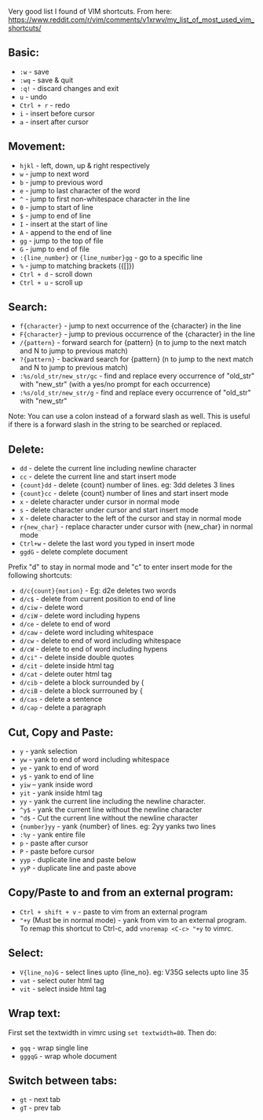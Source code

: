 Very good list I found of VIM shortcuts. From here: https://www.reddit.com/r/vim/comments/v1xrwv/my_list_of_most_used_vim_shortcuts/

## Basic:

* `:w` - save
* `:wq` - save & quit
* `:q!` - discard changes and exit
* `u` - undo
* `Ctrl + r` - redo
* `i` - insert before cursor
* `a` - insert after cursor

## Movement:

* `hjkl` - left, down, up & right respectively
* `w` - jump to next word
* `b` - jump to previous word
* `e` - jump to last character of the word
* `^` - jump to first non-whitespace character in the line
* `0` - jump to start of line
* `$` - jump to end of line
* `I` - insert at the start of line
* `A` - append to the end of line
* `gg` - jump to the top of file
* `G` - jump to end of file
* `:{line_number}` or `{line_number}gg` - go to a specific line
* `%` - jump to matching brackets ({[]})
* `Ctrl + d` - scroll down
* `Ctrl + u` - scroll up

## Search:

* `f{character}` - jump to next occurrence of the {character} in the line
* `F{character}` - jump to previous occurrence of the {character} in the line
* `/{pattern}` - forward search for {pattern} (n to jump to the next match and N to jump to previous match)
* `?{pattern}` - backward search for {pattern} (n to jump to the next match and N to jump to previous match)
* `:%s/old_str/new_str/gc` - find and replace every occurrence of "old_str" with "new_str" (with a yes/no prompt for each occurrence)
* `:%s/old_str/new_str/g` - find and replace every occurrence of "old_str" with "new_str"

Note: You can use a colon instead of a forward slash as well. This is useful if there is a forward slash in the string to be searched or replaced.

## Delete:

* `dd` - delete the current line including newline character
* `cc` - delete the current line and start insert mode
* `{count}dd` - delete {count} number of lines. eg: 3dd deletes 3 lines
* `{count}cc` - delete {count} number of lines and start insert mode
* `x` - delete character under cursor in normal mode
* `s` - delete character under cursor and start insert mode
* `X` - delete character to the left of the cursor and stay in normal mode
* `r{new_char}` - replace character under cursor with {new_char} in normal mode
* `Ctrl+w` - delete the last word you typed in insert mode
* `ggdG` - delete complete document

Prefix "d" to stay in normal mode and "c" to enter insert mode for the following shortcuts:

* `d/c{count}{motion}` - Eg: d2e deletes two words
* `d/c$` - delete from current position to end of line
* `d/ciw` - delete word
* `d/ciW` - delete word including hypens
* `d/ce` - delete to end of word
* `d/caw` - delete word including whitespace
* `d/cw` - delete to end of word including whitespace
* `d/cW` - delete to end of word including hypens
* `d/ci"` - delete inside double quotes
* `d/cit` - delete inside html tag
* `d/cat` - delete outer html tag
* `d/cib` - delete a block surrounded by (
* `d/ciB` - delete a block surrrouned by {
* `d/cas` - delete a sentence
* `d/cap` - delete a paragraph

## Cut, Copy and Paste:

* `y` - yank selection
* `yw` - yank to end of word including whitespace
* `ye` - yank to end of word
* `y$` - yank to end of line
* `yiw` – yank inside word
* `yit` - yank inside html tag
* `yy` - yank the current line including the newline character.
* `^y$` - yank the current line without the newline character
* `^d$` - Cut the current line without the newline character
* `{number}yy` - yank {number} of lines. eg: 2yy yanks two lines
* `:%y` - yank entire file
* `p` - paste after cursor
* `P` - paste before cursor
* `yyp` - duplicate line and paste below
* `yyP` - duplicate line and paste above

## Copy/Paste to and from an external program:

* `Ctrl + shift + v` - paste to vim from an external program
* `"+y` (Must be in normal mode) - yank from vim to an external
program. To remap this shortcut to Ctrl-c, add `vnoremap <C-c> "+y` to vimrc.

## Select:

* `V{line_no}G` - select lines upto {line_no}. eg: V35G selects upto line 35
* `vat` - select outer html tag
* `vit` - select inside html tag

## Wrap text:

First set the textwidth in vimrc using `set textwidth=80`. Then do:
* `gqq` - wrap single line
* `gggqG` - wrap whole document

## Switch between tabs:

* `gt` - next tab
* `gT` - prev tab


